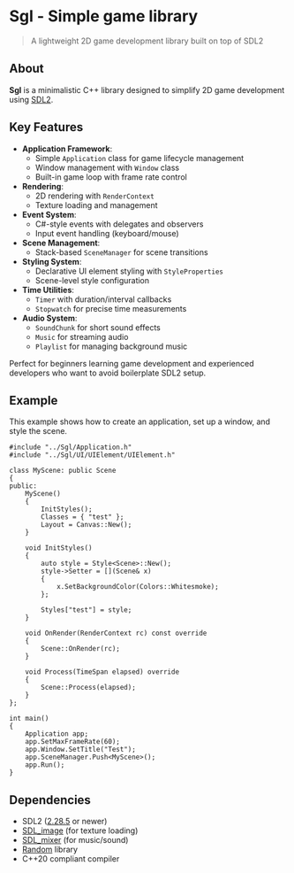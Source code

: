 # Sgl - Simple game library

> A lightweight 2D game development library built on top of SDL2

## About
**Sgl** is a minimalistic C++ library designed to simplify 2D game development using [SDL2](https://www.libsdl.org/).

## Key Features
- **Application Framework**: 
  - Simple `Application` class for game lifecycle management
  - Window management with `Window` class
  - Built-in game loop with frame rate control
- **Rendering**: 
  - 2D rendering with `RenderContext`
  - Texture loading and management
- **Event System**: 
  - C#-style events with delegates and observers
  - Input event handling (keyboard/mouse)
- **Scene Management**: 
  - Stack-based `SceneManager` for scene transitions
- **Styling System**: 
  - Declarative UI element styling with `StyleProperties`
  - Scene-level style configuration
- **Time Utilities**: 
  - `Timer` with duration/interval callbacks
  - `Stopwatch` for precise time measurements
- **Audio System**: 
  - `SoundChunk` for short sound effects
  - `Music` for streaming audio
  - `Playlist` for managing background music

Perfect for beginners learning game development and experienced developers who want to avoid boilerplate SDL2 setup.

## Example
This example shows how to create an application, set up a window, and style the scene.
```
#include "../Sgl/Application.h"
#include "../Sgl/UI/UIElement/UIElement.h"

class MyScene: public Scene
{
public:
	MyScene()
	{
		InitStyles();
		Classes = { "test" };
		Layout = Canvas::New();
	}

	void InitStyles()
	{
		auto style = Style<Scene>::New();
		style->Setter = [](Scene& x)
		{
			x.SetBackgroundColor(Colors::Whitesmoke);
		};

		Styles["test"] = style;
	}

	void OnRender(RenderContext rc) const override
	{
		Scene::OnRender(rc);
	}

	void Process(TimeSpan elapsed) override
	{
		Scene::Process(elapsed);
	}
};

int main()
{	
	Application app;
	app.SetMaxFrameRate(60);
	app.Window.SetTitle("Test");
	app.SceneManager.Push<MyScene>();
	app.Run();
}
```

## Dependencies
- SDL2 ([2.28.5](https://github.com/libsdl-org/SDL/releases/tag/release-2.28.5) or newer)
- [SDL_image](https://github.com/libsdl-org/SDL_image) (for texture loading)
- [SDL_mixer](https://github.com/libsdl-org/SDL_mixer) (for music/sound)
- [Random](https://github.com/Dyikot/Random) library
- C++20 compliant compiler
